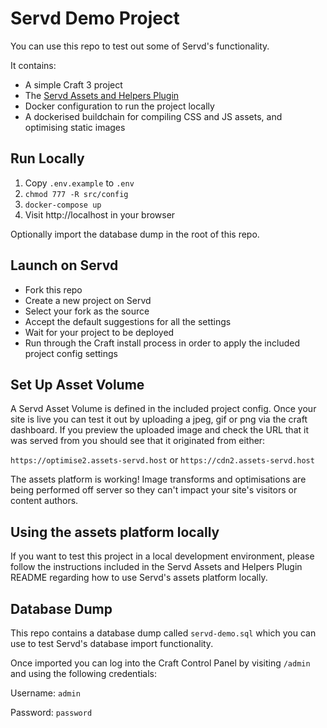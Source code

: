 # Servd Demo Project

You can use this repo to test out some of Servd's functionality.

It contains:

* A simple Craft 3 project
* The [Servd Assets and Helpers Plugin](https://servd.host/docs/the-assets-and-helpers-plugin)
* Docker configuration to run the project locally
* A dockerised buildchain for compiling CSS and JS assets, and optimising static images

## Run Locally

1. Copy `.env.example` to `.env`
2. `chmod 777 -R src/config`
2. `docker-compose up`  
3. Visit http://localhost in your browser

Optionally import the database dump in the root of this repo.

## Launch on Servd

* Fork this repo
* Create a new project on Servd
* Select your fork as the source
* Accept the default suggestions for all the settings
* Wait for your project to be deployed
* Run through the Craft install process in order to apply the included project config settings

## Set Up Asset Volume

A Servd Asset Volume is defined in the included project config. Once your site is live you can 
test it out by uploading a jpeg, gif or png via the craft dashboard. If you preview the uploaded image and check 
the URL that it was served from you should see that it originated from either:

`https://optimise2.assets-servd.host` or `https://cdn2.assets-servd.host`

The assets platform is working! Image transforms and optimisations are being performed off server
so they can't impact your site's visitors or content authors.

## Using the assets platform locally

If you want to test this project in a local development environment, please follow the instructions included 
in the Servd Assets and Helpers Plugin README regarding how to use Servd's assets platform locally.


## Database Dump

This repo contains a database dump called `servd-demo.sql` which you can use to test Servd's database import functionality.

Once imported you can log into the Craft Control Panel by visiting `/admin` and using the following credentials:

Username: `admin`

Password: `password`

